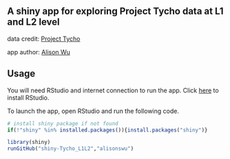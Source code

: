 ## A shiny app for exploring Project Tycho data at L1 and L2 level 

data credit: [Project Tycho](https://www.tycho.pitt.edu)

app author: [Alison Wu](swu11@ncsu.edu)


## Usage

You will need RStudio and internet connection to run the app. Click [here](https://www.rstudio.com/home/) to install RStudio.

To launch the app, open RStudio and run the following code. 

```R
# install shiny package if not found
if(!"shiny" %in% installed.packages()){install.packages("shiny")}

library(shiny)
runGitHub("shiny-Tycho_L1L2","alisonswu")
```

  
